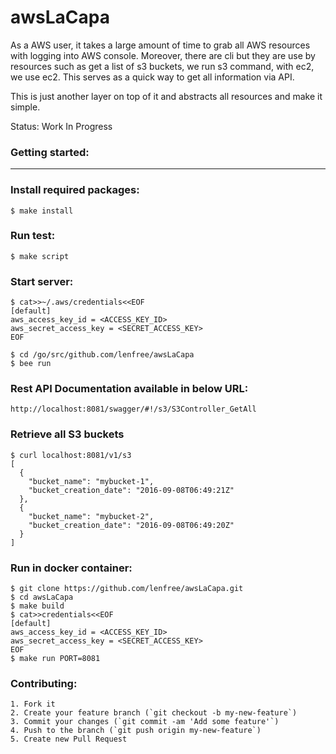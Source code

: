 awsLaCapa
==========

As a AWS user, it takes a large amount of time to grab all AWS resources with
logging into AWS console. Moreover, there are cli but they are use by resources
such as get a list of s3 buckets, we run s3 command, with ec2, we use ec2. This
serves as a quick way to get all information via API.

This is just another layer on top of it and abstracts all resources and make 
it simple.

Status: Work In Progress

### Getting started:
----------------

### Install required packages:
```
$ make install
```

### Run test:
```
$ make script
```

### Start server:
```
$ cat>>~/.aws/credentials<<EOF
[default]
aws_access_key_id = <ACCESS_KEY_ID>
aws_secret_access_key = <SECRET_ACCESS_KEY>
EOF

$ cd /go/src/github.com/lenfree/awsLaCapa
$ bee run
```

### Rest API Documentation available in below URL:
```
http://localhost:8081/swagger/#!/s3/S3Controller_GetAll
```


### Retrieve all S3 buckets
```
$ curl localhost:8081/v1/s3
[
  {
    "bucket_name": "mybucket-1",
    "bucket_creation_date": "2016-09-08T06:49:21Z"
  },
  {
    "bucket_name": "mybucket-2",
    "bucket_creation_date": "2016-09-08T06:49:20Z"
  }
]
```

### Run in docker container:
```
$ git clone https://github.com/lenfree/awsLaCapa.git
$ cd awsLaCapa
$ make build
$ cat>>credentials<<EOF
[default]
aws_access_key_id = <ACCESS_KEY_ID>
aws_secret_access_key = <SECRET_ACCESS_KEY>
EOF
$ make run PORT=8081
```

### Contributing:
```
1. Fork it
2. Create your feature branch (`git checkout -b my-new-feature`)
3. Commit your changes (`git commit -am 'Add some feature'`)
4. Push to the branch (`git push origin my-new-feature`)
5. Create new Pull Request
```
